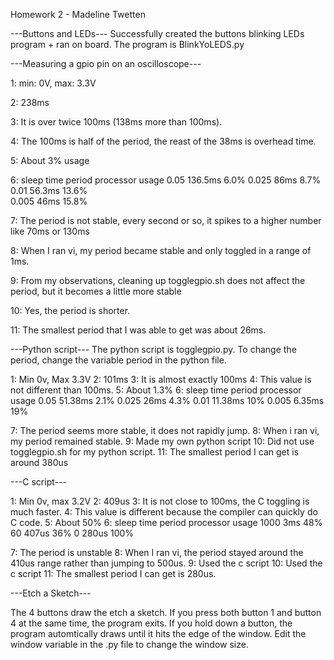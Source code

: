 Homework 2 - Madeline Twetten

---Buttons and LEDs---
Successfully created the buttons blinking LEDs program + ran on board.
The program is BlinkYoLEDS.py

---Measuring a gpio pin on an oscilloscope---

1: min: 0V, max: 3.3V

2: 238ms

3: It is over twice 100ms (138ms more than 100ms).

4: The 100ms is half of the period, the reast of the 38ms is overhead time.

5: About 3% usage

6:
sleep time       period         processor usage
0.05              136.5ms               6.0%
0.025             86ms                  8.7%    
0.01              56.3ms                13.6%                    
0.005             46ms                  15.8%    

7: The period is not stable, every second or so, it spikes to a higher number like 70ms or 130ms

8: When I ran vi, my period became stable and only toggled in a range of 1ms.

9: From my observations, cleaning up togglegpio.sh does not affect the period, but it becomes 
   a little more stable

10: Yes, the period is shorter.

11: The smallest period that I was able to get was about 26ms.

---Python script---
The python script is togglegpio.py. To change the period, change the variable 
period in the python file.

1: Min 0v, Max 3.3V
2: 101ms 
3: It is almost exactly 100ms
4: This value is not different than 100ms.
5: About 1.3%
6:
sleep time          period          processor usage
0.05                51.38ms         2.1%
0.025               26ms            4.3%
0.01                11.38ms         10%
0.005               6.35ms          19%

7: The period seems more stable, it does not rapidly jump.
8: When i ran vi, my period remained stable.
9: Made my own python script
10: Did not use togglegpio.sh for my python script.
11: The smallest period I can get is around 380us

---C script---

1: Min 0v, max 3.2V
2: 409us
3: It is not close to 100ms, the C toggling is much faster.
4: This value is different because the compiler can quickly do C code.
5: About 50%
6:
sleep time          period          processor usage
1000                3ms             48%
60                  407us           36%
0                   280us           100%

7: The period is unstable
8: When I ran vi, the period stayed around the 410us range rather than jumping to 500us.
9: Used the c script
10: Used the c script
11: The smallest period I can get is 280us.

---Etch a Sketch---

The 4 buttons draw the etch a sketch. If you press both button 1 and button 4 at 
the same time, the program exits. If you hold down a button, the program automtically
draws until it hits the edge of the window. Edit the window variable in the .py file
to change the window size.
